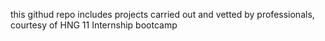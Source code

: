 this githud repo includes projects carried out and vetted by professionals, courtesy of HNG 11 Internship bootcamp
